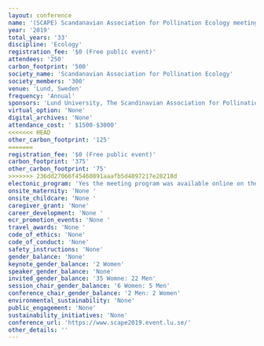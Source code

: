 ```yaml
---
layout: conference 
name: '(SCAPE) Scandanavian Association for Pollination Ecology meeting'
year: '2019'
total_years: '33'
discipline: 'Ecology'
registration_fee: '$0 (Free public event)'
attendees: '250'
carbon_footprint: '500'
society_name: 'Scandanavian Association for Pollination Ecology'
society_members: '300'
venue: 'Lund, Sweden'
frequency: 'Annual'
sponsors: 'Lund University, The Scandinavian Association for Pollination Ecology'
virtual_option: 'None'
digital_archives: 'None'
attendance_cost: ' $1500-$3000'
<<<<<<< HEAD
other_carbon_footprint: '125'
=======
registration_fee: '$0 (Free public event)'
carbon_footprint: '375'
other_carbon_footprint: '75'
>>>>>>> 236dd27066f45460891aaafb5d4897217e28218d
electonic_program: 'Yes the meeting program was available online on the conference website.'
onsite_maternity: 'None '
onsite_childcare: 'None '
caregiver_grant: 'None'
career_development: 'None '
ecr_promotion_events: 'None '
travel_awards: 'None '
code_of_ethics: 'None'
code_of_conduct: 'None'
safety_instructions: 'None'
gender_balance: 'None'
keynote_gender_balance: '2 Women'
speaker_gender_balance: 'None'
invited_gender_balance: '35 Womne: 22 Men'
session_chair_gender_balance: '6 Women: 5 Men'
conference_chair_gender_balance: '2 Men: 2 Women'
environmental_sustainability: 'None'
public_engagement: 'None'
sustainability_initiatives: 'None'
conference_url: 'https://www.scape2019.event.lu.se/'
other_details: ''
---
```


